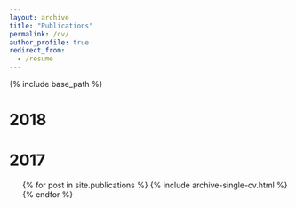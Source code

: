 ```yaml
---
layout: archive
title: "Publications"
permalink: /cv/
author_profile: true
redirect_from:
  - /resume
---
```


{% include base_path %}

2018
======

2017
======
  <ul>{% for post in site.publications %}
    {% include archive-single-cv.html %}
  {% endfor %}</ul>
  
